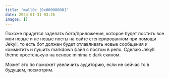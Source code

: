 ```yaml
---
title: "mall0c [0x00000008]"
date: 2024-01-31 03:26
images: []
---
```


Похоже придется заделать бота/приложение, которое будет постить все мои новые и не новые посты на сайте сгенерированном при помощи Jekyll, то есть бот должен будет отлавливать новые сообщения и коммитить и пушить markdown файл с постом в репо. Сделаю Jekyll theme простенькую на основе minima с dark скином.  
  
Может это по поможет увеличить аудиторию, если не сейчас то в будущем, посмотрим.  
